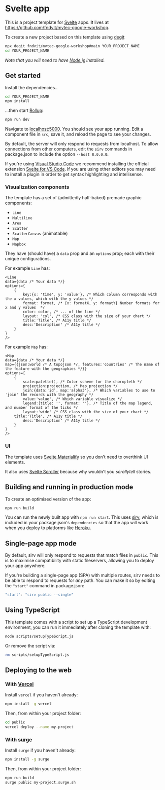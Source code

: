 # Svelte app

This is a project template for [Svelte](https://svelte.dev) apps. It lives at https://github.com/fndvit/mvtec-google-workshop.

To create a new project based on this template using [degit](https://github.com/Rich-Harris/degit):

```bash
npx degit fndvit/mvtec-google-workshop#main YOUR_PROJECT_NAME
cd YOUR_PROJECT_NAME
```

*Note that you will need to have [Node.js](https://nodejs.org) installed.*


## Get started

Install the dependencies...

```bash
cd YOUR_PROJECT_NAME
npm install
```

...then start [Rollup](https://rollupjs.org):

```bash
npm run dev
```

Navigate to [localhost:5000](http://localhost:5000). You should see your app running. Edit a component file in `src`, save it, and reload the page to see your changes.

By default, the server will only respond to requests from localhost. To allow connections from other computers, edit the `sirv` commands in package.json to include the option `--host 0.0.0.0`.

If you're using [Visual Studio Code](https://code.visualstudio.com/) we recommend installing the official extension [Svelte for VS Code](https://marketplace.visualstudio.com/items?itemName=svelte.svelte-vscode). If you are using other editors you may need to install a plugin in order to get syntax highlighting and intellisense.

### Visualization components
The template has a set of (admittedly half-baked) premade graphic components:
* `Line`
* `Multiline`
* `Area`
* `Scatter`
* `ScatterCanvas` (animatable)
* `Map`
* `Mapbox`

They have (should have) a `data` prop and an `options` prop; each with their unique configurations.

For example `Line` has:

<!-- prettier-ignore-start -->
```svelte
<Line 
data={data /* Your data */}
options={
	{
		key:{x: 'time', y: 'value'}, /* Which column corresponds with the x values, which with the y values */
		format: format, /* {x: formatX, y: formatY} Number formats for x and y values  */
		color: color, /* ... of the line */
		layout: 'col', /* CSS class with the size of your chart */
		title:'Title', /* A11y title */
		desc:'Description' /* A11y title */
	}
}
/>
```
<!-- prettier-ignore-end -->

For example `Map` has:

<!-- prettier-ignore-start -->
```svelte
<Map 
data={data /* Your data */}
map={{json:world /* A topojson */, features:'countries' /* The name of the feature with the geographies */}}
options={
	{
		scale:palette(), /* Color scheme for the choropleth */
		projection:projection, /* Map projection */
		join:{data:'id', map:'alpha3'}, /* Which variables to use to 'join' the records with the geography */
		value:'value', /* Which variable visualize */
		legend:{title: '', format: ''}, /* Title of the map legend, and number format of the ticks */
		layout:'wide' /* CSS class with the size of your chart */
    title:'Title', /* A11y title */
		desc:'Description' /* A11y title */
	}
}
/>
```
<!-- prettier-ignore-end -->

### UI
The template uses [Svelte Materialify](https://svelte-materialify.vercel.app/) so you don't need to overthink UI elements.

It also uses [Svelte Scroller](https://github.com/sveltejs/svelte-scroller) because why wouldn't you *scrollytell* stories.

## Building and running in production mode

To create an optimised version of the app:

```bash
npm run build
```

You can run the newly built app with `npm run start`. This uses [sirv](https://github.com/lukeed/sirv), which is included in your package.json's `dependencies` so that the app will work when you deploy to platforms like [Heroku](https://heroku.com).


## Single-page app mode

By default, sirv will only respond to requests that match files in `public`. This is to maximise compatibility with static fileservers, allowing you to deploy your app anywhere.

If you're building a single-page app (SPA) with multiple routes, sirv needs to be able to respond to requests for *any* path. You can make it so by editing the `"start"` command in package.json:

```js
"start": "sirv public --single"
```

## Using TypeScript

This template comes with a script to set up a TypeScript development environment, you can run it immediately after cloning the template with:

```bash
node scripts/setupTypeScript.js
```

Or remove the script via:

```bash
rm scripts/setupTypeScript.js
```

## Deploying to the web

### With [Vercel](https://vercel.com)

Install `vercel` if you haven't already:

```bash
npm install -g vercel
```

Then, from within your project folder:

```bash
cd public
vercel deploy --name my-project
```

### With [surge](https://surge.sh/)

Install `surge` if you haven't already:

```bash
npm install -g surge
```

Then, from within your project folder:

```bash
npm run build
surge public my-project.surge.sh
```
